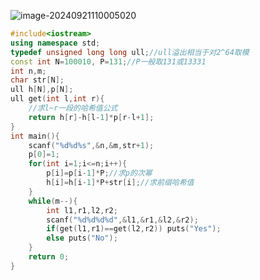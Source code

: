 ![image-20240921110005020](C:\Users\wzq\Desktop\c++\code\acm\assets\image-20240921110005020.png)

```c++
#include<iostream>
using namespace std;
typedef unsigned long long ull;//ull溢出相当于对2^64取模 
const int N=100010, P=131;//P一般取131或13331
int n,m;
char str[N];
ull h[N],p[N];
ull get(int l,int r){
	//求l~r一段的哈希值公式 
	return h[r]-h[l-1]*p[r-l+1];
} 
int main(){
	scanf("%d%d%s",&n,&m,str+1);
	p[0]=1;
	for(int i=1;i<=n;i++){
		p[i]=p[i-1]*P;//求p的次幂 
		h[i]=h[i-1]*P+str[i];//求前缀哈希值 
	}
	while(m--){
		int l1,r1,l2,r2;
		scanf("%d%d%d%d",&l1,&r1,&l2,&r2);
		if(get(l1,r1)==get(l2,r2)) puts("Yes");
		else puts("No");
	}
	return 0;
}

```

